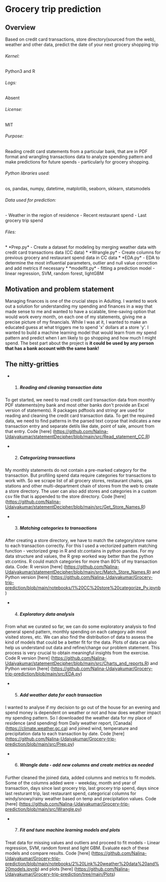 # Grocery trip prediction

## Overview

Based on credit card transactions, store directory(sourced from the web), weather and other data, predict the date of your next grocery shopping trip

<h6>Kernel:</h6> Python3 and R

<h6>Logs:</h6> Absent

<h6>License:</h6> MIT

<h6>Purpose:</h6> Reading credit card statements from a particular bank, that are in PDF format and wrangling transactions data to analyze spending pattern and make predictions for future spends - particularly for grocery shopping.

<h6>Python libraries used:</h6> os, pandas, numpy, datetime, matplotlib, seaborn, sklearn, statsmodels

<h6>Data used for prediction:</h6>
- Weather in the region of residence
- Recent restaurant spend
- Last grocery trip spend

<h6>Files:</h6>
* *Prep.py* - Create a dataset for modeling by merging weather data with credit card transactions data (CC data)
* *Wrangle.py* - Create columns for previous grocery and restaurant spend data in CC data
* *EDA.py* - EDA to determine the most influential parameters, outlier and null value correction and add metrics if necessary
* *modelfit.py* - fitting a prediction model - linear regression, SVM, random forest, lightGBM

## Motivation and problem statement

Managing finances is one of the crucial steps in Adulting. I wanted to work out a solution for understanding my spending and finances in a way that made sense to me and wanted to have a scalable, time-saving option that would work every month, on each one of my statements, giving me a precise picture of my financials.
While I was at it, I wanted to make an educated guess at what triggers me to spend 'x' dollars at a store 'y'. I wanted to build a machine learning model that would learn from my spend pattern and predict when I am likely to go shopping and how much I might spend. The best part about the project is **it could be used by any person that has a bank account with the same bank!**

## The nitty-gritties

* 1. ##### Reading and cleaning transaction data
To get started, we need to read credit card transaction data from monthly PDF statements(my bank and most other banks don't provide an Excel version of statements). R packages pdftools and stringr are used for reading and cleaning the credit card transaction data. To get the required data, we need to find patterns in the parsed text corpse that indicates a new transaction entry and separate detils like date, point of sale, amount from that entry. Code [here] (https://github.com/Nalina-Udaiyakumar/statementDecipher/blob/main/src/Read_statement_CC.R)
 
* 2. ##### Categorizing transactions
My monthly statements do not contain a pre-marked category for the transaction. But profiling spend data require categories for transactions to work with. So we scrape list of all grocery stores, restaurant chains, gas stations and other multi-department chain of stores from the web to create a store directory. The user can also add stores and categories in a custom csv file that is appended to the store directory. Code [here] (https://github.com/Nalina-Udaiyakumar/statementDecipher/blob/main/src/Get_Store_Names.R)

* 3. ##### Matching categories to transactions
After creating a store directory, we have to match the category/store name to each transaction correctly. For this I used a vectorized pattern matching function - vectorized grep in R and str.contains in python pandas. For my data structure and values, the R grep worked way better than the python str.contins. R could match categories for more than 80% of my transaction data. Code: R version [here] (https://github.com/Nalina-Udaiyakumar/statementDecipher/blob/main/src/Match_Store_Names.R) and Python version [here] (https://github.com/Nalina-Udaiyakumar/Grocery-trip-prediction/blob/main/notebooks/1%20CC%20store%20categorize_Py.ipynb)

* 4. ##### Exploratory data analysis
From what we curated so far, we can do some exploratory analysis to find general spend pattern, monthly spending on each category adn most visited stores, etc. We can also find the distribution of data to assess the kind of models that could be a better fit for the data. Plots of data can also help us understand out data and refine/change our problem statement. This process is very crucial to obtain meaningful insights from the exercise.
Code R version [here] (https://github.com/Nalina-Udaiyakumar/statementDecipher/blob/main/src/Charts_and_reports.R) and Python version [here] (https://github.com/Nalina-Udaiyakumar/Grocery-trip-prediction/blob/main/src/EDA.py)

* 5. ##### Add weather data for each transaction
I wanted to analyse if my decision to go out of the house for an evening and spend money is dependent on weather or not and how does weather impact my spending pattern. So I downloaded the weather data for my place of residence (and spending) from Daily weather report, [Canada] (https://climate.weather.gc.ca) and joined wind, temperature and precipitation data to each transaction by date.
Code [here] (https://github.com/Nalina-Udaiyakumar/Grocery-trip-prediction/blob/main/src/Prep.py)

* 6. ##### Wrangle data - add new columns and create metrics as needed 
Further cleaned the joined data, added columns and metrics to fit models. Some of the columns added were - weekday, month and year of transaction, days since last grocery trip, last grocery trip spend, days since last resturant trip, last restaurant spend, categorical columns for windy/snowy/rainy weather based on temp and precipitation values.
Code [here] (https://github.com/Nalina-Udaiyakumar/Grocery-trip-prediction/blob/main/src/Wrangle.py)

* 7. ##### Fit and tune machine learning models and plots
Treat data for missing values and outliers and proceed to fit models - Linear regression, SVM, random forest and light GBM. Evaluate each of these models and compare results.
Code [here] (https://github.com/Nalina-Udaiyakumar/Grocery-trip-prediction/blob/main/notebooks/2%20Link%20weather%20data%20and%20models.ipynb) and plots [here] (https://github.com/Nalina-Udaiyakumar/Grocery-trip-prediction/tree/main/Plots)
